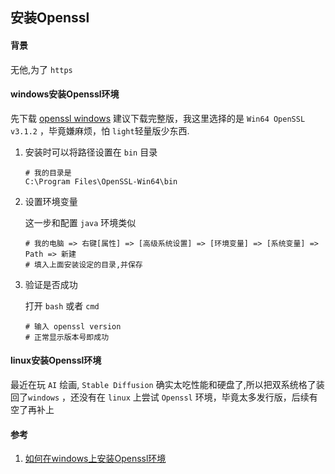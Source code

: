 ## 安装Openssl

#### 背景
无他,为了 `https`

#### windows安装Openssl环境
先下载 [openssl windows](https://slproweb.com/products/Win32OpenSSL.html)
建议下载完整版，我这里选择的是 `Win64 OpenSSL v3.1.2` ，毕竟嫌麻烦，怕 `light`轻量版少东西.

1. 安装时可以将路径设置在 `bin` 目录

    ```SHELL
    # 我的目录是
    C:\Program Files\OpenSSL-Win64\bin
    ```

1. 设置环境变量

    这一步和配置 `java` 环境类似
    ```SHELL
    # 我的电脑 => 右键[属性] => [高级系统设置] => [环境变量] => [系统变量] => Path => 新建
    # 填入上面安装设定的目录,并保存
    ```

1. 验证是否成功

    打开 `bash` 或者 `cmd`
    ```SHELL
    # 输入 openssl version
    # 正常显示版本号即成功
    ```

#### linux安装Openssl环境
最近在玩 `AI` 绘画, `Stable Diffusion` 确实太吃性能和硬盘了,所以把双系统格了装回了`windows` ，还没有在 `linux` 上尝试 `Openssl` 环境，毕竟太多发行版，后续有空了再补上

#### 参考
1. [如何在windows上安装Openssl环境](https://blog.csdn.net/xjs38829890/article/details/131635153 '如何在windows上安装Openssl环境')

